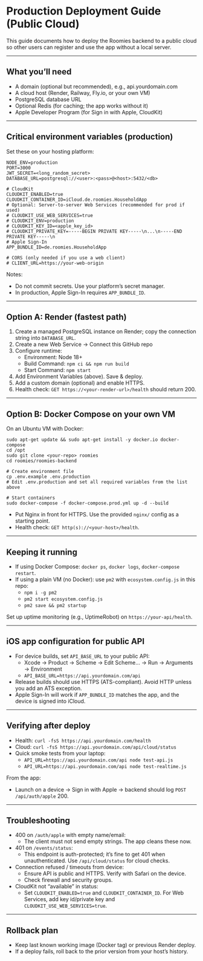 # Production Deployment Guide (Public Cloud)

This guide documents how to deploy the Roomies backend to a public cloud so other users can register and use the app without a local server.

---

## What you’ll need

- A domain (optional but recommended), e.g., api.yourdomain.com
- A cloud host (Render, Railway, Fly.io, or your own VM)
- PostgreSQL database URL
- Optional Redis (for caching; the app works without it)
- Apple Developer Program (for Sign in with Apple, CloudKit)

---

## Critical environment variables (production)

Set these on your hosting platform:

```
NODE_ENV=production
PORT=3000
JWT_SECRET=<long_random_secret>
DATABASE_URL=postgresql://<user>:<pass>@<host>:5432/<db>

# CloudKit
CLOUDKIT_ENABLED=true
CLOUDKIT_CONTAINER_ID=iCloud.de.roomies.HouseholdApp
# Optional: Server-to-server Web Services (recommended for prod if used)
# CLOUDKIT_USE_WEB_SERVICES=true
# CLOUDKIT_ENV=production
# CLOUDKIT_KEY_ID=<apple_key_id>
# CLOUDKIT_PRIVATE_KEY=-----BEGIN PRIVATE KEY-----\n...\n-----END PRIVATE KEY-----\n
# Apple Sign-In
APP_BUNDLE_ID=de.roomies.HouseholdApp

# CORS (only needed if you use a web client)
# CLIENT_URL=https://your-web-origin
```

Notes:
- Do not commit secrets. Use your platform’s secret manager.
- In production, Apple Sign-In requires `APP_BUNDLE_ID`.

---

## Option A: Render (fastest path)

1) Create a managed PostgreSQL instance on Render; copy the connection string into `DATABASE_URL`.
2) Create a new Web Service → Connect this GitHub repo
3) Configure runtime:
   - Environment: Node 18+
   - Build Command: `npm ci && npm run build`
   - Start Command: `npm start`
4) Add Environment Variables (above). Save & deploy.
5) Add a custom domain (optional) and enable HTTPS.
6) Health check: `GET https://<your-render-url>/health` should return 200.

---

## Option B: Docker Compose on your own VM

On an Ubuntu VM with Docker:

```
sudo apt-get update && sudo apt-get install -y docker.io docker-compose
cd /opt
sudo git clone <your-repo> roomies
cd roomies/roomies-backend

# Create environment file
cp .env.example .env.production
# Edit .env.production and set all required variables from the list above

# Start containers
sudo docker-compose -f docker-compose.prod.yml up -d --build
```

- Put Nginx in front for HTTPS. Use the provided `nginx/` config as a starting point.
- Health check: `GET http(s)://<your-host>/health`.

---

## Keeping it running

- If using Docker Compose: `docker ps`, `docker logs`, `docker-compose restart`.
- If using a plain VM (no Docker): use `pm2` with `ecosystem.config.js` in this repo:
  - `npm i -g pm2`
  - `pm2 start ecosystem.config.js`
  - `pm2 save && pm2 startup`

Set up uptime monitoring (e.g., UptimeRobot) on `https://your-api/health`.

---

## iOS app configuration for public API

- For device builds, set `API_BASE_URL` to your public API:
  - Xcode → Product → Scheme → Edit Scheme… → Run → Arguments → Environment
  - `API_BASE_URL=https://api.yourdomain.com/api`
- Release builds should use HTTPS (ATS-compliant). Avoid HTTP unless you add an ATS exception.
- Apple Sign-In will work if `APP_BUNDLE_ID` matches the app, and the device is signed into iCloud.

---

## Verifying after deploy

- Health: `curl -fsS https://api.yourdomain.com/health`
- Cloud: `curl -fsS https://api.yourdomain.com/api/cloud/status`
- Quick smoke tests from your laptop:
  - `API_URL=https://api.yourdomain.com/api node test-api.js`
  - `API_URL=https://api.yourdomain.com/api node test-realtime.js`

From the app:
- Launch on a device → Sign in with Apple → backend should log `POST /api/auth/apple` 200.

---

## Troubleshooting

- 400 on `/auth/apple` with empty name/email:
  - The client must not send empty strings. The app cleans these now.
- 401 on `/events/status`:
  - This endpoint is auth-protected; it’s fine to get 401 when unauthenticated. Use `/api/cloud/status` for cloud checks.
- Connection refused / timeouts from device:
  - Ensure API is public and HTTPS. Verify with Safari on the device.
  - Check firewall and security groups.
- CloudKit not “available” in status:
  - Set `CLOUDKIT_ENABLED=true` and `CLOUDKIT_CONTAINER_ID`. For Web Services, add key id/private key and `CLOUDKIT_USE_WEB_SERVICES=true`.

---

## Rollback plan

- Keep last known working image (Docker tag) or previous Render deploy.
- If a deploy fails, roll back to the prior version from your host’s history.
